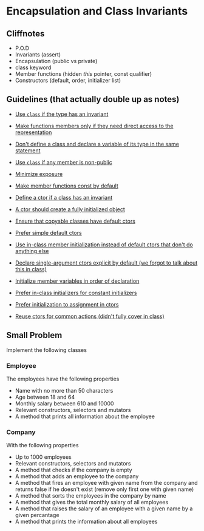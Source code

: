 # Encapsulation and Class Invariants

## Cliffnotes

- P.O.D
- Invariants (assert)
- Encapsulation (public vs private)
- class keyword
- Member functions (hidden *this* pointer, const qualifier)
- Constructors (default, order, initializer list)

## Guidelines (that actually double up as notes)

- [Use ```class``` if the type has an invariant](https://github.com/isocpp/CppCoreGuidelines/blob/master/CppCoreGuidelines.md#c2-use-class-if-the-class-has-an-invariant-use-struct-if-the-data-members-can-vary-independently)

- [Make functions members only if they need direct access to the representation](https://github.com/isocpp/CppCoreGuidelines/blob/master/CppCoreGuidelines.md#c4-make-a-function-a-member-only-if-it-needs-direct-access-to-the-representation-of-a-class)

- [Don't define a class and declare a variable of its type in the same statement](https://github.com/isocpp/CppCoreGuidelines/blob/master/CppCoreGuidelines.md#Rc-standalone)

- [Use ```class``` if any member is non-public](https://github.com/isocpp/CppCoreGuidelines/blob/master/CppCoreGuidelines.md#Rc-class)

- [Minimize exposure](https://github.com/isocpp/CppCoreGuidelines/blob/master/CppCoreGuidelines.md#Rc-private)

- [Make member functions const by default](https://github.com/isocpp/CppCoreGuidelines/blob/master/CppCoreGuidelines.md#Rconst-fct)

- [Define a ctor if a class has an invariant](https://github.com/isocpp/CppCoreGuidelines/blob/master/CppCoreGuidelines.md#Rc-ctor)

- [A ctor should create a fully initialized object](https://github.com/isocpp/CppCoreGuidelines/blob/master/CppCoreGuidelines.md#Rc-complete)

- [Ensure that copyable classes have default ctors](https://github.com/isocpp/CppCoreGuidelines/blob/master/CppCoreGuidelines.md#Rc-default0)

- [Prefer simple default ctors](https://github.com/isocpp/CppCoreGuidelines/blob/master/CppCoreGuidelines.md#Rc-default00)

- [Use in-class member initialization instead of default ctors that don't do anything else](https://github.com/isocpp/CppCoreGuidelines/blob/master/CppCoreGuidelines.md#Rc-default)

- [Declare single-argument ctors explicit by default (we forgot to talk about this in class)](https://github.com/isocpp/CppCoreGuidelines/blob/master/CppCoreGuidelines.md#Rc-explicit)

- [Initialize member variables in order of declaration](https://github.com/isocpp/CppCoreGuidelines/blob/master/CppCoreGuidelines.md#Rc-order)

- [Prefer in-class initializers for constant initializers](https://github.com/isocpp/CppCoreGuidelines/blob/master/CppCoreGuidelines.md#Rc-in-class-initializer)

- [Prefer initialization to assignment in ctors](https://github.com/isocpp/CppCoreGuidelines/blob/master/CppCoreGuidelines.md#Rc-initialize)

- [Reuse ctors for common actions (didn't fully cover in class)](https://github.com/isocpp/CppCoreGuidelines/blob/master/CppCoreGuidelines.md#Rc-delegating)


## Small Problem

Implement the following classes

### Employee

The employees have the following properties

- Name with no more than 50 characters
- Age between 18 and 64
- Monthly salary between 610 and 10000
- Relevant constructors, selectors and mutators
- A method that prints all information about the employee

### Company

With the following properties

- Up to 1000 employees
- Relevant constructors, selectors and mutators
- A method that checks if the company is empty
- A method that adds an employee to the company
- A method that fires an employee with given name from the company and returns false if he doesn't exist (remove only first one with given name)
- A method that sorts the employees in the company by name
- A method that gives the total monthly salary of all employees
- A method that raises the salary of an employee with a given name by a given percantage
- A method that prints the information about all employees
